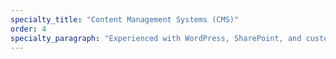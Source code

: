 ```yaml
---
specialty_title: "Content Management Systems (CMS)"
order: 4
specialty_paragraph: "Experienced with WordPress, SharePoint, and custom CMS implementations. Familiar with Git workflows, WebPack, NPM, and visual design tools like Figma, Photoshop, and Illustrator. Skilled in Microsoft Power Automate and Power Apps for workflow integration."
---
```

